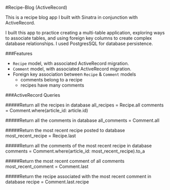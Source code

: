 #Recipe-Blog (ActiveRecord)

This is a recipe blog app I built with Sinatra in conjunction with ActiveRecord. 

I built this app to practice creating a multi-table application, exploring ways to associate tables, and using foreign key columns to create complex database relationships. I used PostgresSQL for database persistence.

###Features
* `Recipe` model, with associated ActiveRecord migration.
* `Comment` model, with associated ActiveRecord migration.
* Foreign key association between `Recipe` & `Comment` models
	* comments belong to a recipe
	* recipes have many comments

###ActiveRecord Queries

#####Return all the recipes in database
  all_recipes = Recipe.all
	comments = Comment.where(article_id: article.id)

#####Return all the comments in database
  all_comments = Comment.all

#####Return the most recent recipe posted to database
  most_recent_recipe = Recipe.last

#####Return all the comments of the most recent recipe in database
  comments = Comment.where(article_id: most_recent_recipe).to_a

#####Return the most recent comment of all comments
  most_recent_comment = Comment.last

#####Return the recipe associated with the most recent comment in database
  recipe = Comment.last.recipe

